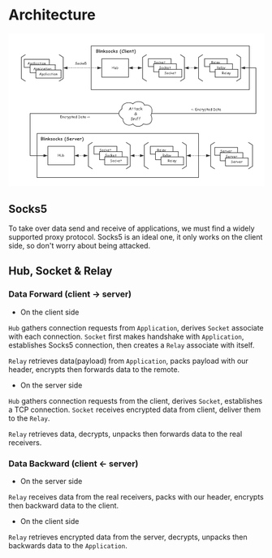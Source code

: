 # Architecture

![architecture](architecture.png)

## Socks5

To take over data send and receive of applications, we must find a widely
supported proxy protocol. Socks5 is an ideal one, it only works on the client
side, so don't worry about being attacked.

## Hub, Socket & Relay

### Data Forward (client -> server)

* On the client side

`Hub` gathers connection requests from `Application`, derives `Socket` associate
with each connection. `Socket` first makes handshake with `Application`,
establishes Socks5 connection, then creates a `Relay` associate with itself.

`Relay` retrieves data(payload) from `Application`, packs payload with our
header, encrypts then forwards data to the remote.

* On the server side

`Hub` gathers connection requests from the client, derives `Socket`, 
establishes a TCP connection. `Socket` receives encrypted data from client, 
deliver them to the `Relay`.

`Relay` retrieves data, decrypts, unpacks then forwards data to the real receivers.

### Data Backward (client <- server)

* On the server side

`Relay` receives data from the real receivers, packs with our header, 
encrypts then backward data to the client.

* On the client side

`Relay` retrieves encrypted data from the server, decrypts, unpacks then 
backwards data to the `Application`.
